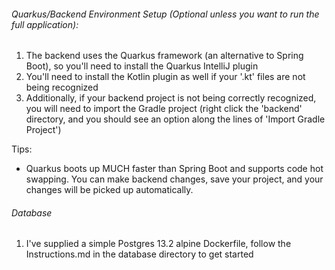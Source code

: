###### Quarkus/Backend Environment Setup (Optional unless you want to run the full application):

1. The backend uses the Quarkus framework (an alternative to Spring Boot), so you'll need to install the Quarkus IntelliJ plugin
2. You'll need to install the Kotlin plugin as well if your '.kt' files are not being recognized
3. Additionally, if your backend project is not being correctly recognized, you will need to import the Gradle project (right click the 'backend' directory, and you should see an option along the lines of 'Import Gradle Project')

Tips:
- Quarkus boots up MUCH faster than Spring Boot and supports code hot swapping. You can make backend changes, save your project, and your changes will be picked up automatically.

###### Database

1. I've supplied a simple Postgres 13.2 alpine Dockerfile, follow the Instructions.md in the database directory to get started

